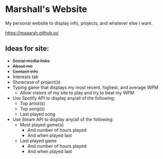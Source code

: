 # Marshall's Website

My personal website to display info, projects, and whatever else I want.

https://maaarsh.github.io/

## Ideas for site:

- ~~Social media links~~
- ~~About me~~
- ~~Contact info~~
- Interests tab
- Showcase of project(s)
- Typing game that displays my most recent, highest, and average WPM
  - Allow vistors of my site to play and try to beat my WPM
- Use Spotify API to display any/all of the following:
  - Top artist(s)
  - Top song(s)
  - Last played song
- Use Steam API to display any/all of the following:
  - Most played game(s)
    - And number of hours played
    - And when played last
  - Last played game
    - And number of hours played
    - And when played last
